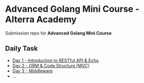 # Advanced Golang Mini Course - Alterra Academy

Submission repo for **Advanced Golang Mini Course**.

## Daily Task

- [Day 1 - Introduction to RESTful API & Echo](day-1/)
- [Day 2 - ORM & Code Structure (MVC)](day-2/)
- [Day 3 - Middleware](day-3/)
- ...